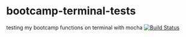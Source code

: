# bootcamp-terminal-tests
testing my bootcamp functions on terminal with mocha
[![Build Status](https://travis-ci.org/siphera/bootcamp-terminal-tests.svg?branch=master)](https://travis-ci.org/siphera/bootcamp-terminal-tests)
